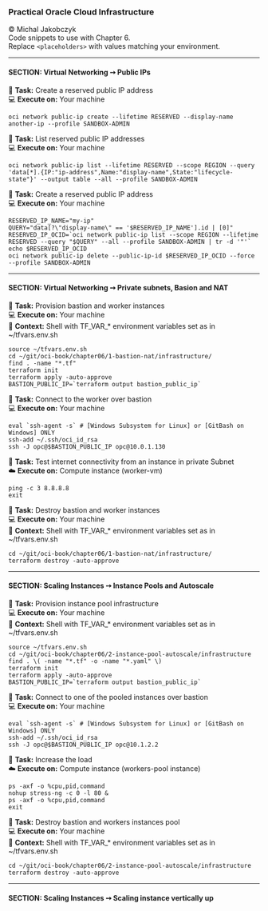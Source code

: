 ### Practical Oracle Cloud Infrastructure
© Michal Jakobczyk  
Code snippets to use with Chapter 6.  
Replace `<placeholders>` with values matching your environment.  

---
#### SECTION: Virtual Networking ➙ Public IPs

:wrench: **Task:** Create a reserved public IP address   
:computer: **Execute on:** Your machine

    oci network public-ip create --lifetime RESERVED --display-name another-ip --profile SANDBOX-ADMIN

:wrench: **Task:** List reserved public IP addresses   
:computer: **Execute on:** Your machine

    oci network public-ip list --lifetime RESERVED --scope REGION --query 'data[*].{IP:"ip-address",Name:"display-name",State:"lifecycle-state"}' --output table --all --profile SANDBOX-ADMIN

:wrench: **Task:** Create a reserved public IP address   
:computer: **Execute on:** Your machine

    RESERVED_IP_NAME="my-ip"
    QUERY="data[?\"display-name\" == '$RESERVED_IP_NAME'].id | [0]"
    RESERVED_IP_OCID=`oci network public-ip list --scope REGION --lifetime RESERVED --query "$QUERY" --all --profile SANDBOX-ADMIN | tr -d '"'`
    echo $RESERVED_IP_OCID
    oci network public-ip delete --public-ip-id $RESERVED_IP_OCID --force --profile SANDBOX-ADMIN
    
---
#### SECTION: Virtual Networking ➙ Private subnets, Basion and NAT

:wrench: **Task:** Provision bastion and worker instances   
:computer: **Execute on:** Your machine  
:dart: **Context:** Shell with TF_VAR_* environment variables set as in ~/tfvars.env.sh

    source ~/tfvars.env.sh
    cd ~/git/oci-book/chapter06/1-bastion-nat/infrastructure/
    find . -name "*.tf"
    terraform init
    terraform apply -auto-approve
    BASTION_PUBLIC_IP=`terraform output bastion_public_ip`
    
:wrench: **Task:** Connect to the worker over bastion   
:computer: **Execute on:** Your machine  

    eval `ssh-agent -s` # [Windows Subsystem for Linux] or [GitBash on Windows] ONLY
    ssh-add ~/.ssh/oci_id_rsa
    ssh -J opc@$BASTION_PUBLIC_IP opc@10.0.1.130
    
:wrench: **Task:** Test internet connectivity from an instance in private Subnet  
:cloud: **Execute on:** Compute instance (worker-vm)
 
    ping -c 3 8.8.8.8
    exit

:wrench: **Task:** Destroy bastion and worker instances   
:computer: **Execute on:** Your machine  
:dart: **Context:** Shell with TF_VAR_* environment variables set as in ~/tfvars.env.sh

    cd ~/git/oci-book/chapter06/1-bastion-nat/infrastructure/
    terraform destroy -auto-approve
    
---
#### SECTION: Scaling Instances ➙ Instance Pools and Autoscale

:wrench: **Task:** Provision instance pool infrastructure   
:computer: **Execute on:** Your machine  
:dart: **Context:** Shell with TF_VAR_* environment variables set as in ~/tfvars.env.sh

    source ~/tfvars.env.sh
    cd ~/git/oci-book/chapter06/2-instance-pool-autoscale/infrastructure
    find . \( -name "*.tf" -o -name "*.yaml" \)
    terraform init
    terraform apply -auto-approve
    BASTION_PUBLIC_IP=`terraform output bastion_public_ip`
    
:wrench: **Task:** Connect to one of the pooled instances over bastion   
:computer: **Execute on:** Your machine  

    eval `ssh-agent -s` # [Windows Subsystem for Linux] or [GitBash on Windows] ONLY
    ssh-add ~/.ssh/oci_id_rsa
    ssh -J opc@$BASTION_PUBLIC_IP opc@10.1.2.2
    
:wrench: **Task:** Increase the load  
:cloud: **Execute on:** Compute instance (workers-pool instance)
 
    ps -axf -o %cpu,pid,command
    nohup stress-ng -c 0 -l 80 &
    ps -axf -o %cpu,pid,command
    exit
    
:wrench: **Task:** Destroy bastion and workers instances pool   
:computer: **Execute on:** Your machine  
:dart: **Context:** Shell with TF_VAR_* environment variables set as in ~/tfvars.env.sh

    cd ~/git/oci-book/chapter06/2-instance-pool-autoscale/infrastructure
    terraform destroy -auto-approve

---
#### SECTION: Scaling Instances ➙ Scaling instance vertically up
